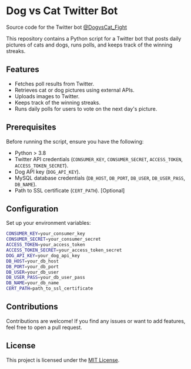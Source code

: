 # Dog vs Cat Twitter Bot

Source code for the Twitter bot [@DogvsCat_Fight](https://twitter.com/DogvsCat_Fight) 

This repository contains a Python script for a Twitter bot that posts daily pictures of cats and dogs, runs polls, and keeps track of the winning streaks.

## Features

- Fetches poll results from Twitter.
- Retrieves cat or dog pictures using external APIs.
- Uploads images to Twitter.
- Keeps track of the winning streaks.
- Runs daily polls for users to vote on the next day's picture.

## Prerequisites

Before running the script, ensure you have the following:

- Python > 3.8
- Twitter API credentials (```CONSUMER_KEY```, ```CONSUMER_SECRET```, ```ACCESS_TOKEN```, ```ACCESS_TOKEN_SECRET```).
- Dog API key (```DOG_API_KEY```).
- MySQL database credentials (```DB_HOST```, ```DB_PORT```, ```DB_USER```, ```DB_USER_PASS```, ```DB_NAME```).
- Path to SSL certificate (```CERT_PATH```). [Optional]

## Configuration

Set up your environment variables:
```Bash
CONSUMER_KEY=your_consumer_key
CONSUMER_SECRET=your_consumer_secret
ACCESS_TOKEN=your_access_token
ACCESS_TOKEN_SECRET=your_access_token_secret
DOG_API_KEY=your_dog_api_key
DB_HOST=your_db_host
DB_PORT=your_db_port
DB_USER=your_db_user
DB_USER_PASS=your_db_user_pass
DB_NAME=your_db_name
CERT_PATH=path_to_ssl_certificate
```

## Contributions

Contributions are welcome! If you find any issues or want to add features, feel free to open a pull request.

## License

This project is licensed under the [MIT License](https://github.com/glongrais/Dog_vs_Cat_twitter_bot/blob/main/LICENSE).
